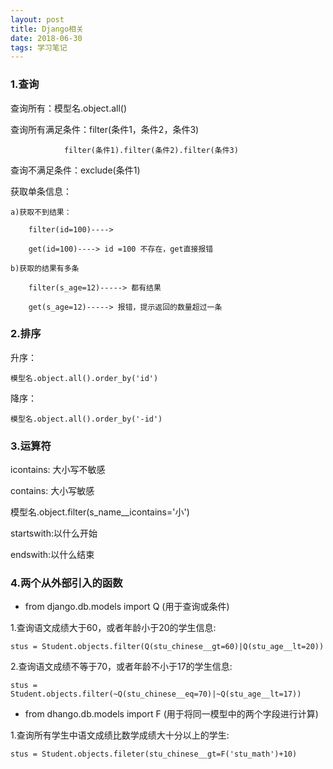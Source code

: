 ```yaml
---
layout: post
title: Django相关
date: 2018-06-30
tags: 学习笔记
---
```


### 1.查询

查询所有：模型名.object.all()

查询所有满足条件：filter(条件1，条件2，条件3)

 				filter(条件1).filter(条件2).filter(条件3)

查询不满足条件：exclude(条件1)

获取单条信息：

	a)获取不到结果：

		filter(id=100)----> 

		get(id=100)----> id =100 不存在，get直接报错

	b)获取的结果有多条

		filter(s_age=12)-----> 都有结果

		get(s_age=12)-----> 报错，提示返回的数量超过一条

### 2.排序

升序：

	模型名.object.all().order_by('id')

降序：

	模型名.object.all().order_by('-id')

### 3.运算符

icontains: 大小写不敏感

contains: 大小写敏感

模型名.object.filter(s_name__icontains='小')

startswith:以什么开始

endswith:以什么结束

### 4.两个从外部引入的函数
* from django.db.models import Q (用于查询或条件)

1.查询语文成绩大于60，或者年龄小于20的学生信息:

    stus = Student.objects.filter(Q(stu_chinese__gt=60)|Q(stu_age__lt=20))
    
2.查询语文成绩不等于70，或者年龄不小于17的学生信息:

    stus = Student.objects.filter(~Q(stu_chinese__eq=70)|~Q(stu_age__lt=17))
 

* from dhango.db.models import F (用于将同一模型中的两个字段进行计算)

1.查询所有学生中语文成绩比数学成绩大十分以上的学生:
 
    stus = Student.objects.fileter(stu_chinese__gt=F('stu_math')+10)



















